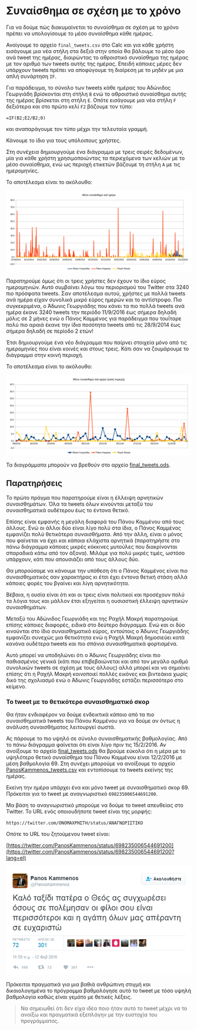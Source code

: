 ﻿
# Συναίσθημα σε σχέση με το χρόνο


Για να δούμε πώς διακυμαίνεται το συναίσθημα σε σχέση με το χρόνο πρέπει να 
υπολογίσουμε το μέσο συναίσθημα κάθε ημέρας.

Ανοίγουμε το αρχείο `final_tweets.csv` στο Calc και για κάθε χρήστη εισάγουμε
μια νέα στήλη στα δεξιά στην οποία θα βάλουμε το μέσο όρο ανά tweet της ημέρας,
διαιρώντας το αθροιστικό συναίσθημα της ημέρας με τον αριθμό των tweets αυτής
της ημέρας. Επειδή κάποιες μέρες δεν υπάρχουν tweets πρέπει να αποφύγουμε τη
διαίρεση με το μηδέν με μια απλή συνάρτηση `IF`.

Για παράδειγμα, το σύνολο των tweets κάθε ημέρας του Αδώνιδος Γεωργιάδη 
βρίσκονται στη στήλη `B` ενώ το αθροιστικό συναίσθημα αυτής της ημέρας βρίσκεται
στη στήλη `E`. Οπότε εισάγουμε μια νέα στήλη `F` δεξιότερα και στο πρώτο κελί
`F2` βάζουμε τον τύπο:

```
=IF(B2;E2/B2;0)
```

και αναπαράγουμε τον τύπο μέχρι την τελευταία γραμμή.

Κάνουμε το ίδιο για τους υπόλοιπους χρήστες.

Στη συνέχεια δημιουργούμε ένα διάγραμμα με τρεις σειρές δεδομένων, μία για κάθε
χρήστη χρησιμοποιώντας τα περιεχόμενα των κελιών με το μέσο συναίσθημα, ενώ ως
περιοχή ετικετών βάζουμε τη στήλη `A` με τις ημερομηνίες.

Το αποτέλεσμα είναι το ακόλουθο:

![στιγμιότυπο οθόνης από το Calc](Μέσο-συναίσθημα-ανά-ημέρα.png)

Παρατηρούμε όμως ότι οι τρεις χρήστες δεν έχουν το ίδιο εύρος ημερομηνιών.
Αυτό συμβαίνει λόγω του περιορισμού του Twitter στα 3240 πιο πρόσφατα tweets. 
Σαν αποτέλεσμα αυτού, χρήστες με πολλά tweets ανά ημέρα είχαν συνολικά μικρό 
εύρος ημερών και το αντίστροφο. Πιο συγκεκριμένα, ο Άδωνις Γεωργιάδης που κάνει
τα πιο πολλά tweets ανά ημέρα έκανε 3240 tweets την περιόδο 11/9/2016 έως σήμερα 
δηλαδή μόλις σε 2 μήνες ενώ ο Πάνος Καμμένος για παράδειγμα που τουΐταρε πολύ 
πιο αραιά έκανε την ίδια ποσότητα tweets από τις 28/9/2014 έως σήμερα δηλαδή σε 
περίοδο 2 ετών!

Έτσι δημιουργούμε ένα νέο διάγραμμα που παίρνει στοιχεία μόνο από τις ημερομηνίες
που είναι κοινές και στους τρεις. Κάτι σαν να ζουμάρουμε το διάγραμμα στην κοινή
περιοχή. 

Το αποτέλεσμα είναι το ακόλουθο:

![στιγμιότυπο οθόνης από το Calc](Μέσο-συναίσθημα-ανά-ημέρα-κοινή-περιοχή.png)

Τα διαγράμματα μπορούν να βρεθούν στο αρχείο
[final_tweets.ods](https://github.com/Protonotarios/get-tweets/blob/version02/docs/%CE%A0%CE%B1%CF%81%CE%AC%CE%B4%CE%B5%CE%B9%CE%B3%CE%BC%CE%B1/final_tweets.ods).

## Παρατηρήσεις

Το πρώτο πράγμα που παρατηρούμε είναι η έλλειψη αρνητικών συναισθημάτων. Όλα τα
tweets όλων κινούνται μεταξύ του συναισθηματικά ουδέτερου έως το έντονα θετικό.

Επίσης είναι εμφανής η μεγάλη διαφορά του Πάνου Καμμένου από τους άλλους. Ενώ 
οι άλλοι δύο είναι λίγο πολύ στα ίδια, ο Πάνος Καμμένος εμφανίζει πολύ θετικότερα
συναισθήματα. Από την άλλη, είναι ο μόνος που φαίνεται να έχει και 
κάποια ελάχιστα αρνητικά (παρατηρήστε στο πάνω διάγραμμα κάποιες
μικρές κόκκινες μυτούλες που διακρίνονται σπαραδικά κάτω από τον άξονα). Μιλάμε για πολύ 
μικρές τιμές, ωστόσο υπάρχουν, κάτι που απουσιάζει από τους άλλους δύο.

Θα μπορούσαμε να κάνουμε την υπόθεση ότι ο Πάνος Καμμένος είναι πιο συναισθηματικός
σαν χαρακτήρας κι έτσι έχει έντονα θετική στάση αλλά κάποιες φορές του 
βγαίνει και λίγη αρνητικότητα.

Βέβαια, η ουσία είναι ότι και οι τρεις είναι πολιτικοί και προσέχουν πολύ τα 
λόγια τους και μάλλον έτσι εξηγείται η ουσιαστική έλλειψη αρνητικών συναισθημάτων.

Μεταξύ του Αδώνιδος Γεωργιάδη και της Ραχήλ Μακρή παρατηρούμε επίσης κάποιες 
διαφορές, ειδικά στο δεύτερο διάγραμμα. Ενώ και οι δύο κινούνται στο ίδιο 
συναισθηματικό εύρος, εντούτοις ο Άδωνις Γεωργιάδης εμφανίζει συνεχώς μια
θετικότητα ενώ η Ραχήλ Μακρή δημοσιεύει κατά κανόνα ουδέτερα tweets και πιο
σπάνια συναισθηματικά φορτισμένα. 

Αυτό μπορεί να υποδηλώνει ότι ο Άδωνις Γεωργιάδης είναι πιο παθιασμένος γενικά
(κάτι που επιβεβαιώνεται και από τον μεγάλο αριθμό συνολικών tweets σε σχέση με
τους άλλους) αλλά μπορεί και να σημαίνει επίσης ότι η Ραχήλ Μακρή κοινοποιεί
πολλές εικόνες και βιντεάκια χωρίς δικό της σχολιασμό ενώ ο Άδωνις Γεωργιάδης
εστάζει περισσότερο στο κείμενο.

### Το tweet με το θετικότερο συναισθηματικό σκορ

Θα ήταν ενδιαφέρον να δούμε ενδεικτικά κάποιο από τα πιο συναισθηματικά
tweets του Πάνου Καμμένου για να δούμε αν όντως η ανάλυση συναισθήματος 
λειτουργεί σωστά.

Ας πάρουμε το πιο υψηλό σε σύνολο συναισθηματικής βαθμολογίας. Από το πάνω
διάγραμμα φαίνεται ότι είναι λίγο πριν τις 15/2/2016. Αν ανοίξουμε το αρχείο
[final_tweets.ods](https://github.com/Protonotarios/get-tweets/blob/version02/docs/%CE%A0%CE%B1%CF%81%CE%AC%CE%B4%CE%B5%CE%B9%CE%B3%CE%BC%CE%B1/final_tweets.ods)
θα βρούμε εύκολα ότι η μέρα με το υψηλότερο θετικό συναίσθημα του Πάνου Καμμένου
είναι 12/2/2016 με μέση βαθμολογία 69. Στη συνέχει μπορούμε να ανοίξουμε το αρχείο 
[PanosKammenos_tweets.csv](https://github.com/Protonotarios/get-tweets/blob/version02/docs/%CE%A0%CE%B1%CF%81%CE%AC%CE%B4%CE%B5%CE%B9%CE%B3%CE%BC%CE%B1/PanosKammenos_tweets.csv)
και εντοπίσουμε τα tweets εκείνης της ημέρας.

Εκείνη την ημέρα υπάρχει ένα και μόνο tweet με συναισθηματικό σκορ 69. Πρόκειται
για το tweet με αναγνωριστικό `698235006544691200`.

Μα βάση το αναγνωριστικό μπορούμε να δούμε το tweet απευθείας στο Twitter.
Το URL ενός οποιουδήποτε tweet είναι της μορφής:
```
https://twitter.com/ΟΝΟΜΑΧΡΗΣΤΗ/status/ΑΝΑΓΝΩΡΙΣΤΙΚΟ
```

Οπότε το URL του ζητούμενου tweet είναι:

[https://twitter.com/PanosKammenos/status/698235006544691200](https://twitter.com/PanosKammenos/status/698235006544691200?lang=el)

![στιγμιότυπο οθόνης από το Twitter](Panos-Kammenos-tweet.png)

Πρόκειται πραγματικά για μια βαθιά ανθρώπινη στιγμή και δικαιολογημένα το
πρόγραμμα βαθμολόγησε αυτό το tweet με τόσο υψηλή βαθμολογία καθώς είναι
γεμάτο με θετικές λέξεις.

> Να σημειωθεί ότι δεν είχα ιδέα ποιο ήταν αυτό το tweet μέχρι να το ανοίξω και
πραγματικά εξεπλάγην με την ευστοχία του προγράμματος.
